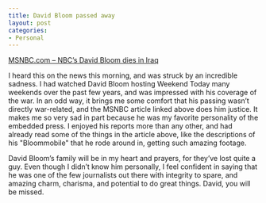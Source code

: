 ```yaml
---
title: David Bloom passed away
layout: post
categories:
- Personal
---
```

[MSNBC.com – NBC’s David Bloom dies in Iraq][1]

I heard this on the news this morning, and was struck by an incredible sadness. I had watched David Bloom hosting Weekend Today many weekends over the past few years, and was impressed with his coverage of the war. In an odd way, it brings me some comfort that his passing wasn’t directly war-related, and the MSNBC article linked above does him justice. It makes me so very sad in part because he was my favorite personality of the embedded press. I enjoyed his reports more than any other, and had already read some of the things in the article above, like the descriptions of his "Bloommobile" that he rode around in, getting such amazing footage.

David Bloom’s family will be in my heart and prayers, for they’ve lost quite a guy. Even though I didn’t know him personally, I feel confident in saying that he was one of the few journalists out there with integrity to spare, and amazing charm, charisma, and potential to do great things. David, you will be missed.

 [1]: http://www.msnbc.com/news/896267.asp